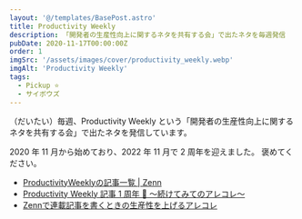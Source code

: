 ```yaml
---
layout: '@/templates/BasePost.astro'
title: Productivity Weekly
description: 「開発者の生産性向上に関するネタを共有する会」で出たネタを毎週発信
pubDate: 2020-11-17T00:00:00Z
order: 1
imgSrc: '/assets/images/cover/productivity_weekly.webp'
imgAlt: 'Productivity Weekly'
tags:
  - Pickup ⭐️
  - サイボウズ
---
```


（だいたい）毎週、Productivity Weekly という「開発者の生産性向上に関するネタを共有する会」で出たネタを発信しています。

2020 年 11 月から始めており、2022 年 11 月で 2 周年を迎えました。
褒めてください。

- [ProductivityWeeklyの記事一覧 | Zenn](https://zenn.dev/topics/productivityweekly?order=latest)
- [Productivity Weekly 記事 1 周年 🎉 〜続けてみてのアレコレ〜](https://zenn.dev/korosuke613/articles/productivity-weekly-1st-aniversary)
- [Zennで連載記事を書くときの生産性を上げるアレコレ](https://zenn.dev/korosuke613/articles/easy-generate-pw-article)
